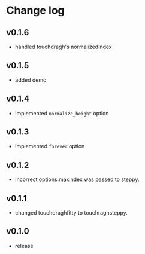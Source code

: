# Change log

## v0.1.6

* handled touchdragh's normalizedIndex

## v0.1.5

* added demo

## v0.1.4

* implemented `normalize_height` option

## v0.1.3

* implemented `forever` option

## v0.1.2

* incorrect options.maxindex was passed to steppy.

## v0.1.1

* changed touchdraghfitty to touchraghsteppy.

## v0.1.0

* release



